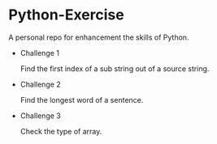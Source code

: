 # Python-Exercise
A personal repo for enhancement the skills of Python.

* Challenge 1

    Find the first index of a sub string out of a source string.

* Challenge 2

    Find the longest word of a sentence.

* Challenge 3

    Check the type of array. 
